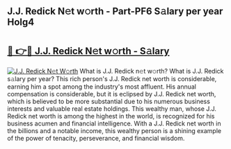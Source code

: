 ## J.J. Redick N𝚎t w𝚘rth - Part-PF6 S𝚊lary per year Holg4

# <h2><a href="http://gc2tzr5.nevu.top/?p=J.J.+Redick">🔗 👉🔴 J.J. Redick N𝚎t w𝚘rth - S𝚊lary</a></h2>

[![J.J. Redick N𝚎t W𝚘rth](https://i.imgur.com/Oavwk0R.jpeg)](http://gc2tzr5.nevu.top/?p=J.J.+Redick)
What is J.J. Redick n𝚎t w𝚘rth? What is J.J. Redick s𝚊lary per year?
This rich person's J.J. Redick net worth is considerable, earning him a spot among the industry's most affluent. His annual compensation is considerable, but it is eclipsed by J.J. Redick net worth, which is believed to be more substantial due to his numerous business interests and valuable real estate holdings. This wealthy man, whose J.J. Redick net worth is among the highest in the world, is recognized for his business acumen and financial intelligence. With a J.J. Redick net worth in the billions and a notable income, this wealthy person is a shining example of the power of tenacity, perseverance, and financial wisdom.
